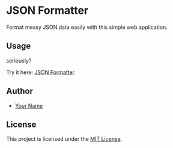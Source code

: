 # JSON Formatter

Format messy JSON data easily with this simple web application.

## Usage

seriously?

Try it here: [JSON Formatter](https://chrisharryk.github.io/your-repository)

## Author

- [Your Name](https://github.com/chrisharryk)

## License

This project is licensed under the [MIT License](LICENSE).
